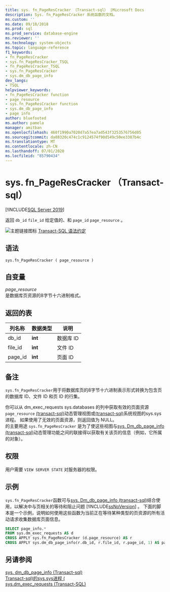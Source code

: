 ```yaml
---
title: sys. fn_PageResCracker （Transact-sql） |Microsoft Docs
description: Sys. fn_PageResCracker 系统函数的文档。
ms.custom: ''
ms.date: 09/18/2018
ms.prod: sql
ms.prod_service: database-engine
ms.reviewer: ''
ms.technology: system-objects
ms.topic: language-reference
f1_keywords:
- fn_PageResCracker
- sys.fn_PageResCracker_TSQL
- fn_PageResCracker_TSQL
- sys.fn_PageResCracker
- sys.dm_db_page_info
dev_langs:
- TSQL
helpviewer_keywords:
- fn_PageResCracker function
- page_resource
- sys.fn_PageResCracker function
- sys.dm_db_page_info
- page info
author: bluefooted
ms.author: pamela
manager: amitban
ms.openlocfilehash: 460f1990a7020d7a57ea7ad543f3253576756d05
ms.sourcegitcommit: da88320c474c1c9124574f90d549c50ee3387b4c
ms.translationtype: MT
ms.contentlocale: zh-CN
ms.lasthandoff: 07/01/2020
ms.locfileid: "85790434"
---
```

# <a name="sysfn_pagerescracker-transact-sql"></a>sys. fn_PageResCracker （Transact-sql）
[!INCLUDE[SQL Server 2019](../../includes/applies-to-version/sqlserver2019.md)]

返回 `db_id` `file_id` 给定值的、和 `page_id` `page_resource` 。 
  
 ![主题链接图标](../../database-engine/configure-windows/media/topic-link.gif "“主题链接”图标") [Transact-SQL 语法约定](../../t-sql/language-elements/transact-sql-syntax-conventions-transact-sql.md)  
  
## <a name="syntax"></a>语法  
```  
sys.fn_PageResCracker ( page_resource )  
```  
  
## <a name="arguments"></a>自变量  
*page_resource*    
是数据库页资源的8字节十六进制格式。
  
## <a name="tables-returned"></a>返回的表  
  
|列名称|数据类型|说明|  
|-----------------|---------------|-----------------|  
|db_id|**int**|数据库 ID|  
|file_id|**int**|文件 ID|  
|page_id|**int**|页面 ID|  
  
## <a name="remarks"></a>备注  
`sys.fn_PageResCracker`用于将数据库页的8字节十六进制表示形式转换为包含页的数据库 ID、文件 ID 和页 ID 的行集。   

你可以从 dm_exec_requests sys.databases 的列中获取有效的页面资源 `page_resource` [&#40;transact-sql&#41;](../../relational-databases/system-dynamic-management-views/sys-dm-exec-requests-transact-sql.md)动态管理视图或[&#40;transact-sql&#41;](../../relational-databases/system-compatibility-views/sys-sysprocesses-transact-sql.md)系统视图的sys.sys进程。 如果使用了无效的页面资源，则返回值为 NULL。  
的主要用途 `sys.fn_PageResCracker` 是为了使这些视图与[sys. Dm_db_page_info &#40;transact-sql&#41;](../../relational-databases/system-dynamic-management-views/sys-dm-db-page-info-transact-sql.md)动态管理功能之间的联接得以获取有关该页的信息（例如，它所属的对象）。
  
## <a name="permissions"></a>权限  
用户需要 `VIEW SERVER STATE` 对服务器的权限。  
  
## <a name="examples"></a>示例  
`sys.fn_PageResCracker`函数可与[sys. Dm_db_page_info &#40;transact-sql&#41;](../../relational-databases/system-dynamic-management-views/sys-dm-db-page-info-transact-sql.md)结合使用，以解决中与页相关的等待和阻止问题 [!INCLUDE[ssNoVersion](../../includes/ssnoversion-md.md)] 。  下面的脚本是一个示例，说明如何使用这些函数为当前正在等待某种类型的页资源的所有活动请求收集数据库页面信息。 
  
```sql  
SELECT page_info.* 
FROM sys.dm_exec_requests AS d  
CROSS APPLY sys.fn_PageResCracker (d.page_resource) AS r  
CROSS APPLY sys.dm_db_page_info(r.db_id, r.file_id, r.page_id, 1) AS page_info
```  
  
## <a name="see-also"></a>另请参阅  
 [sys. dm_db_page_info &#40;Transact-sql&#41;](../../relational-databases/system-dynamic-management-views/sys-dm-db-page-info-transact-sql.md)  
 [Transact-sql&#41;的sys.sys进程 &#40;](../../relational-databases/system-compatibility-views/sys-sysprocesses-transact-sql.md)   
 [sys.dm_exec_requests (Transact-SQL)](../../relational-databases/system-dynamic-management-views/sys-dm-exec-requests-transact-sql.md)  
  
  
